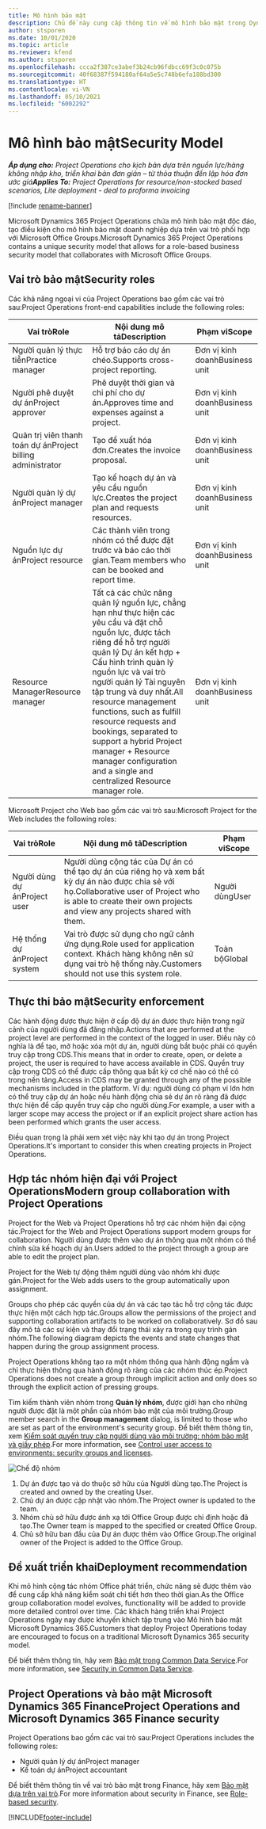 ```yaml
---
title: Mô hình bảo mật
description: Chủ đề này cung cấp thông tin về mô hình bảo mật trong Dynamics 365 Project Operations.
author: stsporen
ms.date: 10/01/2020
ms.topic: article
ms.reviewer: kfend
ms.author: stsporen
ms.openlocfilehash: ccca2f387ce3abef3b24cb96fdbcc69f3c0c075b
ms.sourcegitcommit: 40f68387f594180af64a5e5c748b6efa188bd300
ms.translationtype: HT
ms.contentlocale: vi-VN
ms.lasthandoff: 05/10/2021
ms.locfileid: "6002292"
---
```

# <a name="security-model"></a><span data-ttu-id="1e8c8-103">Mô hình bảo mật</span><span class="sxs-lookup"><span data-stu-id="1e8c8-103">Security Model</span></span>

<span data-ttu-id="1e8c8-104">_**Áp dụng cho:** Project Operations cho kịch bản dựa trên nguồn lực/hàng không nhập kho, triển khai bản đơn giản – từ thỏa thuận đến lập hóa đơn ước giá_</span><span class="sxs-lookup"><span data-stu-id="1e8c8-104">_**Applies To:** Project Operations for resource/non-stocked based scenarios, Lite deployment - deal to proforma invoicing_</span></span>

[!include [rename-banner](~/includes/cc-data-platform-banner.md)]

<span data-ttu-id="1e8c8-105">Microsoft Dynamics 365 Project Operations chứa mô hình bảo mật độc đáo, tạo điều kiện cho mô hình bảo mật doanh nghiệp dựa trên vai trò phối hợp với Microsoft Office Groups.</span><span class="sxs-lookup"><span data-stu-id="1e8c8-105">Microsoft Dynamics 365 Project Operations contains a unique security model that allows for a role-based business security model that collaborates with Microsoft Office Groups.</span></span> 


## <a name="security-roles"></a><span data-ttu-id="1e8c8-106">Vai trò bảo mật</span><span class="sxs-lookup"><span data-stu-id="1e8c8-106">Security roles</span></span>
<span data-ttu-id="1e8c8-107">Các khả năng ngoại vi của Project Operations bao gồm các vai trò sau:</span><span class="sxs-lookup"><span data-stu-id="1e8c8-107">Project Operations front-end capabilities include the following roles:</span></span>

| <span data-ttu-id="1e8c8-108">Vai trò</span><span class="sxs-lookup"><span data-stu-id="1e8c8-108">Role</span></span>                          | <span data-ttu-id="1e8c8-109">Nội dung mô tả</span><span class="sxs-lookup"><span data-stu-id="1e8c8-109">Description</span></span>                                                                                                                                                                 | <span data-ttu-id="1e8c8-110">Phạm vi</span><span class="sxs-lookup"><span data-stu-id="1e8c8-110">Scope</span></span> |
|-------------------------------|-----------------------------------------------------------------------------------------------------------------------------------------------------------------------------|------|
| <span data-ttu-id="1e8c8-111">Người quản lý thực tiễn</span><span class="sxs-lookup"><span data-stu-id="1e8c8-111">Practice manager</span></span>              | <span data-ttu-id="1e8c8-112">Hỗ trợ báo cáo dự án chéo.</span><span class="sxs-lookup"><span data-stu-id="1e8c8-112">Supports cross-project reporting.</span></span>                                                                                                            | <span data-ttu-id="1e8c8-113">Đơn vị kinh doanh</span><span class="sxs-lookup"><span data-stu-id="1e8c8-113">Business unit</span></span>              |
| <span data-ttu-id="1e8c8-114">Người phê duyệt dự án</span><span class="sxs-lookup"><span data-stu-id="1e8c8-114">Project approver</span></span>              | <span data-ttu-id="1e8c8-115">Phê duyệt thời gian và chi phí cho dự án.</span><span class="sxs-lookup"><span data-stu-id="1e8c8-115">Approves time and expenses against a project.</span></span>                                                                                                                              | <span data-ttu-id="1e8c8-116">Đơn vị kinh doanh</span><span class="sxs-lookup"><span data-stu-id="1e8c8-116">Business unit</span></span> |
| <span data-ttu-id="1e8c8-117">Quản trị viên thanh toán dự án</span><span class="sxs-lookup"><span data-stu-id="1e8c8-117">Project billing administrator</span></span> | <span data-ttu-id="1e8c8-118">Tạo đề xuất hóa đơn.</span><span class="sxs-lookup"><span data-stu-id="1e8c8-118">Creates the invoice proposal.</span></span>                                                                                                                                                 | <span data-ttu-id="1e8c8-119">Đơn vị kinh doanh</span><span class="sxs-lookup"><span data-stu-id="1e8c8-119">Business unit</span></span> |
| <span data-ttu-id="1e8c8-120">Người quản lý dự án</span><span class="sxs-lookup"><span data-stu-id="1e8c8-120">Project manager</span></span>               | <span data-ttu-id="1e8c8-121">Tạo kế hoạch dự án và yêu cầu nguồn lực.</span><span class="sxs-lookup"><span data-stu-id="1e8c8-121">Creates the project plan and requests resources.</span></span>                                                                                                                              | <span data-ttu-id="1e8c8-122">Đơn vị kinh doanh</span><span class="sxs-lookup"><span data-stu-id="1e8c8-122">Business unit</span></span> |
| <span data-ttu-id="1e8c8-123">Nguồn lực dự án</span><span class="sxs-lookup"><span data-stu-id="1e8c8-123">Project resource</span></span>              | <span data-ttu-id="1e8c8-124">Các thành viên trong nhóm có thể được đặt trước và báo cáo thời gian.</span><span class="sxs-lookup"><span data-stu-id="1e8c8-124">Team members who can be booked and report time.</span></span>                                                                                                          | <span data-ttu-id="1e8c8-125">Đơn vị kinh doanh</span><span class="sxs-lookup"><span data-stu-id="1e8c8-125">Business unit</span></span>|
| <span data-ttu-id="1e8c8-126">Resource Manager</span><span class="sxs-lookup"><span data-stu-id="1e8c8-126">Resource manager</span></span>              | <span data-ttu-id="1e8c8-127">Tất cả các chức năng quản lý nguồn lực, chẳng hạn như thực hiện các yêu cầu và đặt chỗ nguồn lực, được tách riêng để hỗ trợ người quản lý Dự án kết hợp + Cấu hình trình quản lý nguồn lực và vai trò người quản lý Tài nguyên tập trung và duy nhất.</span><span class="sxs-lookup"><span data-stu-id="1e8c8-127">All resource management functions, such as fulfill resource requests and bookings, separated to support a hybrid Project manager + Resource manager configuration and a single and centralized Resource manager role.</span></span> | <span data-ttu-id="1e8c8-128">Đơn vị kinh doanh</span><span class="sxs-lookup"><span data-stu-id="1e8c8-128">Business unit</span></span> |


<span data-ttu-id="1e8c8-129">Microsoft Project cho Web bao gồm các vai trò sau:</span><span class="sxs-lookup"><span data-stu-id="1e8c8-129">Microsoft Project for the Web includes the following roles:</span></span>

| <span data-ttu-id="1e8c8-130">Vai trò</span><span class="sxs-lookup"><span data-stu-id="1e8c8-130">Role</span></span>           | <span data-ttu-id="1e8c8-131">Nội dung mô tả</span><span class="sxs-lookup"><span data-stu-id="1e8c8-131">Description</span></span>                                                                                                        | <span data-ttu-id="1e8c8-132">Phạm vi</span><span class="sxs-lookup"><span data-stu-id="1e8c8-132">Scope</span></span>  |
|----------------|--------------------------------------------------------------------------------------------------------------------|--------|
| <span data-ttu-id="1e8c8-133">Người dùng dự án</span><span class="sxs-lookup"><span data-stu-id="1e8c8-133">Project user</span></span>   | <span data-ttu-id="1e8c8-134">Người dùng cộng tác của Dự án có thể tạo dự án của riêng họ và xem bất kỳ dự án nào được chia sẻ với họ.</span><span class="sxs-lookup"><span data-stu-id="1e8c8-134">Collaborative user of Project   who is able to create their own projects and view any projects shared with   them.</span></span> | <span data-ttu-id="1e8c8-135">Người dùng</span><span class="sxs-lookup"><span data-stu-id="1e8c8-135">User</span></span>   |
| <span data-ttu-id="1e8c8-136">Hệ thống dự án</span><span class="sxs-lookup"><span data-stu-id="1e8c8-136">Project system</span></span> | <span data-ttu-id="1e8c8-137">Vai trò được sử dụng cho ngữ cảnh ứng dụng.</span><span class="sxs-lookup"><span data-stu-id="1e8c8-137">Role used for application   context.</span></span> <span data-ttu-id="1e8c8-138">Khách hàng không nên sử dụng vai trò hệ thống này.</span><span class="sxs-lookup"><span data-stu-id="1e8c8-138">Customers should not use this system role.</span></span>                                    | <span data-ttu-id="1e8c8-139">Toàn bộ</span><span class="sxs-lookup"><span data-stu-id="1e8c8-139">Global</span></span> |

## <a name="security-enforcement"></a><span data-ttu-id="1e8c8-140">Thực thi bảo mật</span><span class="sxs-lookup"><span data-stu-id="1e8c8-140">Security enforcement</span></span>
<span data-ttu-id="1e8c8-141">Các hành động được thực hiện ở cấp độ dự án được thực hiện trong ngữ cảnh của người dùng đã đăng nhập.</span><span class="sxs-lookup"><span data-stu-id="1e8c8-141">Actions that are performed at the project level are performed in the context of the logged in user.</span></span> <span data-ttu-id="1e8c8-142">Điều này có nghĩa là để tạo, mở hoặc xóa một dự án, người dùng bắt buộc phải có quyền truy cập trong CDS.</span><span class="sxs-lookup"><span data-stu-id="1e8c8-142">This means that in order to create, open, or delete a project, the user is required to have access available in CDS.</span></span> <span data-ttu-id="1e8c8-143">Quyền truy cập trong CDS có thể được cấp thông qua bất kỳ cơ chế nào có thể có trong nền tảng.</span><span class="sxs-lookup"><span data-stu-id="1e8c8-143">Access in CDS may be granted through any of the possible mechanisms included in the platform.</span></span> <span data-ttu-id="1e8c8-144">Ví dụ: người dùng có phạm vi lớn hơn có thể truy cập dự án hoặc nếu hành động chia sẻ dự án rõ ràng đã được thực hiện để cấp quyền truy cập cho người dùng.</span><span class="sxs-lookup"><span data-stu-id="1e8c8-144">For example, a user with a larger scope may access the project or if an explicit project share action has been performed which grants the user access.</span></span>

<span data-ttu-id="1e8c8-145">Điều quan trọng là phải xem xét việc này khi tạo dự án trong Project Operations.</span><span class="sxs-lookup"><span data-stu-id="1e8c8-145">It's important to consider this when creating projects in Project Operations.</span></span>

## <a name="modern-group-collaboration-with-project-operations"></a><span data-ttu-id="1e8c8-146">Hợp tác nhóm hiện đại với Project Operations</span><span class="sxs-lookup"><span data-stu-id="1e8c8-146">Modern group collaboration with Project Operations</span></span>
<span data-ttu-id="1e8c8-147">Project for the Web và Project Operations hỗ trợ các nhóm hiện đại cộng tác.</span><span class="sxs-lookup"><span data-stu-id="1e8c8-147">Project for the Web and Project Operations support modern groups for collaboration.</span></span> <span data-ttu-id="1e8c8-148">Người dùng được thêm vào dự án thông qua một nhóm có thể chỉnh sửa kế hoạch dự án.</span><span class="sxs-lookup"><span data-stu-id="1e8c8-148">Users added to the project through a group are able to edit the project plan.</span></span>

<span data-ttu-id="1e8c8-149">Project for the Web tự động thêm người dùng vào nhóm khi được gán.</span><span class="sxs-lookup"><span data-stu-id="1e8c8-149">Project for the Web adds users to the group automatically upon assignment.</span></span>

<span data-ttu-id="1e8c8-150">Groups cho phép các quyền của dự án và các tạo tác hỗ trợ cộng tác được thực hiện một cách hợp tác.</span><span class="sxs-lookup"><span data-stu-id="1e8c8-150">Groups allow the permissions of the project and supporting collaboration artifacts to be worked on collaboratively.</span></span> <span data-ttu-id="1e8c8-151">Sơ đồ sau đây mô tả các sự kiện và thay đổi trạng thái xảy ra trong quy trình gán nhóm.</span><span class="sxs-lookup"><span data-stu-id="1e8c8-151">The following diagram depicts the events and state changes that happen during the group assignment process.</span></span>

<span data-ttu-id="1e8c8-152">Project Operations không tạo ra một nhóm thông qua hành động ngầm và chỉ thực hiện thông qua hành động rõ ràng của các nhóm thúc ép.</span><span class="sxs-lookup"><span data-stu-id="1e8c8-152">Project Operations does not create a group through implicit action and only does so through the explicit action of pressing groups.</span></span>

<span data-ttu-id="1e8c8-153">Tìm kiếm thành viên nhóm trong **Quản lý nhóm**, được giới hạn cho những người được đặt là một phần của nhóm bảo mật của môi trường.</span><span class="sxs-lookup"><span data-stu-id="1e8c8-153">Group member search in the **Group management** dialog, is limited to those who are set as part of the environment's security group.</span></span> <span data-ttu-id="1e8c8-154">Để biết thêm thông tin, xem [Kiểm soát quyền truy cập người dùng vào môi trường: nhóm bảo mật và giấy phép](/power-platform/admin/control-user-access).</span><span class="sxs-lookup"><span data-stu-id="1e8c8-154">For more information, see [Control user access to environments: security groups and licenses](/power-platform/admin/control-user-access).</span></span>

![Chế độ nhóm](./media/groupsmode.png)

1. <span data-ttu-id="1e8c8-156">Dự án được tạo và do thuộc sở hữu của Người dùng tạo.</span><span class="sxs-lookup"><span data-stu-id="1e8c8-156">The Project is created and owned by the creating User.</span></span>
2. <span data-ttu-id="1e8c8-157">Chủ dự án được cập nhật vào nhóm.</span><span class="sxs-lookup"><span data-stu-id="1e8c8-157">The Project owner is updated to the team.</span></span>
3. <span data-ttu-id="1e8c8-158">Nhóm chủ sở hữu được ánh xạ tới Office Group được chỉ định hoặc đã tạo.</span><span class="sxs-lookup"><span data-stu-id="1e8c8-158">The Owner team is mapped to the specified or created Office Group.</span></span>
4. <span data-ttu-id="1e8c8-159">Chủ sở hữu ban đầu của Dự án được thêm vào Office Group.</span><span class="sxs-lookup"><span data-stu-id="1e8c8-159">The original owner of the Project is added to the Office Group.</span></span>

## <a name="deployment-recommendation"></a><span data-ttu-id="1e8c8-160">Đề xuất triển khai</span><span class="sxs-lookup"><span data-stu-id="1e8c8-160">Deployment recommendation</span></span>
<span data-ttu-id="1e8c8-161">Khi mô hình cộng tác nhóm Office phát triển, chức năng sẽ được thêm vào để cung cấp khả năng kiểm soát chi tiết hơn theo thời gian.</span><span class="sxs-lookup"><span data-stu-id="1e8c8-161">As the Office group collaboration model evolves, functionality will be added to provide more detailed control over time.</span></span> <span data-ttu-id="1e8c8-162">Các khách hàng triển khai Project Operations ngày nay được khuyến khích tập trung vào Mô hình bảo mật Microsoft Dynamics 365.</span><span class="sxs-lookup"><span data-stu-id="1e8c8-162">Customers that deploy Project Operations today are encouraged to focus on a traditional Microsoft Dynamics 365 security model.</span></span>

<span data-ttu-id="1e8c8-163">Để biết thêm thông tin, hãy xem [Bảo mật trong Common Data Service](/power-platform/admin/wp-security).</span><span class="sxs-lookup"><span data-stu-id="1e8c8-163">For more information, see [Security in Common Data Service](/power-platform/admin/wp-security).</span></span>

## <a name="project-operations-and-microsoft-dynamics-365-finance-security"></a><span data-ttu-id="1e8c8-164">Project Operations và bảo mật Microsoft Dynamics 365 Finance</span><span class="sxs-lookup"><span data-stu-id="1e8c8-164">Project Operations and Microsoft Dynamics 365 Finance security</span></span>
<span data-ttu-id="1e8c8-165">Project Operations bao gồm các vai trò sau:</span><span class="sxs-lookup"><span data-stu-id="1e8c8-165">Project Operations includes the following roles:</span></span>

- <span data-ttu-id="1e8c8-166">Người quản lý dự án</span><span class="sxs-lookup"><span data-stu-id="1e8c8-166">Project manager</span></span>
- <span data-ttu-id="1e8c8-167">Kế toán dự án</span><span class="sxs-lookup"><span data-stu-id="1e8c8-167">Project accountant</span></span>

<span data-ttu-id="1e8c8-168">Để biết thêm thông tin về vai trò bảo mật trong Finance, hãy xem [Bảo mật dựa trên vai trò](/dynamics365/fin-ops-core/dev-itpro/sysadmin/role-based-security).</span><span class="sxs-lookup"><span data-stu-id="1e8c8-168">For more information about security in Finance, see [Role-based security](/dynamics365/fin-ops-core/dev-itpro/sysadmin/role-based-security).</span></span>




[!INCLUDE[footer-include](../includes/footer-banner.md)]